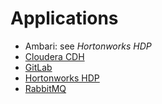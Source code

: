 Applications
============

* Ambari: see _Hortonworks HDP_
* [Cloudera CDH](cloudera/cdh5/)
* [GitLab](gitlab/)
* [Hortonworks HDP](hortonworks/hdp2/)
* [RabbitMQ](rabbitmq/)
